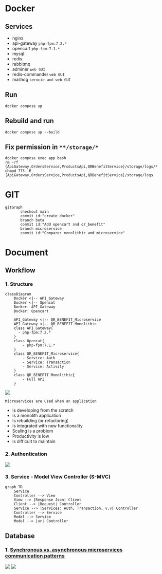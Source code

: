 # Docker
## Services
* nginx
* api-gateway `php-fpm:7.2.*`
* opencart `php-fpm:7.1.*`
* mysql
* redis
* rabbitmq
* adminer `web GUI`
* redis-commander `web GUI`
* mailhog `servcie and web GUI`
## Run
```
docker compose up
```
## Rebuild and run
```
docker compose up --build
```
## Fix permission in `**/storage/*`
```
docker compose exec app bash
rm -rf {ApiGateway,OrdersService,ProductsApi,QRBenefitService}/storage/logs/*
chmod 775 -R {ApiGateway,OrdersService,ProductsApi,QRBenefitService}/storage/logs
```
# GIT
```mermaid
gitGraph
       checkout main
       commit id:"create docker"
       branch beta
       commit id:"Add opencart and qr_benefit"
       branch microservice
       commit id:"Compare: monolithic and microservice"
```
# Document
## Workflow
### 1. Structure
```mermaid
classDiagram
    Docker <|-- API_Gateway
    Docker <|-- Opencat
    Docker: API_Gateway
    Docker: Opencart

    API_Gateway <|-- QR_BENEFIT_Microservice
    API_Gateway <|-- QR_BENEFIT_Monolithic
    class API_Gateway{
      - php-fpm:7.2.*
    }
    class Opencat{
        - php-fpm:7.1.*
    }
    class QR_BENEFIT_Microservice{
        - Service: Auth
        - Service: Transaction
        - Service: Activity
    }
    class QR_BENEFIT_Monolithic{
        - Full API
    }
```
![](https://cdn.shortpixel.ai/spai/w_800+q_lossy+ret_img+to_webp/https://ftxinfotech.com/wp-content/uploads/2020/03/microservice.png)

`Microservices are used when an application`
* Is developing from the scratch
* Is a monolith application
* Is rebuilding (or refactoring)
* Is integrated with new functionality
* Scaling is a problem
* Productivity is low
* Is difficult to maintain

### 2. Authentication
![](https://images.ctfassets.net/23aumh6u8s0i/5rxhsrATv7IED2mfbfVdHw/5a361594f6c17e231577be5853308e9a/auth0-flow)

### 3. Service - Model View Controller (S-MVC)
```mermaid
graph TD
    Service
    Controller --> View
    View --> |Response Json| Client
    Client --> |Request| Controller
    Service --> |Services: Auth, Transaction, v.v| Controller
    Controller --> Service
    Model --> Service
    Model --> |or| Controller
```
## Database
### 1. <a href="https://www.theserverside.com/answer/Synchronous-vs-asynchronous-microservices-communication-patterns#:~:text=There%20are%20three%20ways%20to,hybrid%2C%20which%20supports%20both">Synchronous vs. asynchronous microservices communication patterns</a>
![](https://cdn.ttgtmedia.com/rms/onlineimages/serverside-synchronous_inter_service_communication-f.png)
![](https://cdn.ttgtmedia.com/rms/onlineimages/serverside-asynchronous_inter_service_communication-f.png)
